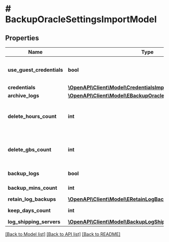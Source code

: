 # # BackupOracleSettingsImportModel

## Properties

Name | Type | Description | Notes
------------ | ------------- | ------------- | -------------
**use_guest_credentials** | **bool** | If *true*, Veeam Backup &amp; Replication uses credentials specified in the guest processing settings. |
**credentials** | [**\OpenAPI\Client\Model\CredentialsImportModel**](CredentialsImportModel.md) |  | [optional]
**archive_logs** | [**\OpenAPI\Client\Model\EBackupOracleLogsSettings**](EBackupOracleLogsSettings.md) |  |
**delete_hours_count** | **int** | Time period in hours to keep archived logs. This parameter should be specified if the &#x60;EBackupOracleLogsSettings&#x60; value is *deleteExpiredHours*. | [optional]
**delete_gbs_count** | **int** | Maximum size for archived logs in GB. This parameter should be specified if the &#x60;EBackupOracleLogsSettings&#x60; value is *deleteExpiredGBs*. | [optional]
**backup_logs** | **bool** | If *true*, archived logs are backed up. | [optional]
**backup_mins_count** | **int** | Frequency of archived log backup, in minutes. | [optional]
**retain_log_backups** | [**\OpenAPI\Client\Model\ERetainLogBackupsType**](ERetainLogBackupsType.md) |  | [optional]
**keep_days_count** | **int** | Number of days to keep archived logs. | [optional]
**log_shipping_servers** | [**\OpenAPI\Client\Model\BackupLogShippingServersImportModel**](BackupLogShippingServersImportModel.md) |  | [optional]

[[Back to Model list]](../../README.md#models) [[Back to API list]](../../README.md#endpoints) [[Back to README]](../../README.md)
